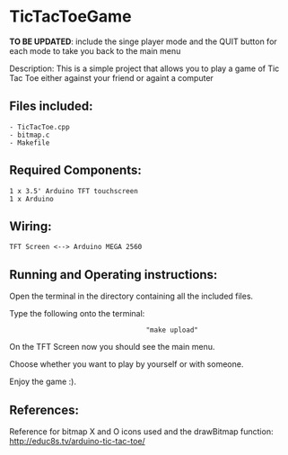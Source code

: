 # TicTacToeGame

**TO BE UPDATED**: include the singe player mode and the QUIT button for each mode to take you back to the main menu


Description: This is a simple project that allows you to play a game of Tic Tac Toe either against your friend or againt a computer


Files included:
---------------------------
	- TicTacToe.cpp
	- bitmap.c
	- Makefile
	

Required Components:
--------------------

	1 x 3.5' Arduino TFT touchscreen
	1 x Arduino

Wiring:
--------

	TFT Screen <--> Arduino MEGA 2560


Running and Operating instructions: 
------------------------------------

Open the terminal in the directory containing all the included files.

Type the following onto the terminal:

					                  "make upload"

On the TFT Screen now you should see the main menu. 

Choose whether you want to play by yourself or with someone.

Enjoy the game :).


References:
------------

Reference for bitmap X and O icons used and the drawBitmap function: http://educ8s.tv/arduino-tic-tac-toe/






